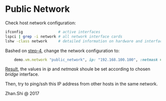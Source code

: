 # Public Network

Check host network configuration:

```bash
ifconfig                # active interfaces
lspci | grep -i network # all network interface cards
lshw -class network     # detailed information on hardware and interfaces
```

Bashed on [step-4](../step-4/README.md), change the network configuration to:

```Ruby
    demo.vm.network "public_network", ip: "192.168.100.100", :netmask => "255.255.255.0", :bridge => 'eth2'
```

[Result](./Vagrantfile), the values in *ip* and *netmask* shoule be set according to chosen *bridge* interface.

Then, try to ping/ssh this IP address from other hosts in the same network.

Zhan.Shi @ 2017
